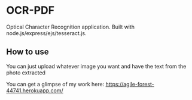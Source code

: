 # OCR-PDF
Optical Character Recognition application. Built with node.js/express/ejs/tesseract.js.

## How to use
You can just upload whatever image you want and have the text from the photo extracted

You can get a glimpse of my work here: https://agile-forest-44741.herokuapp.com/
